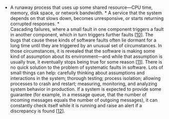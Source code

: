 *  A runaway process that uses up some shared resource—CPU time, memory, disk space, or network
bandwidth. *  A service that the system depends on that slows down, becomes unresponsive, or starts returning
corrupted responses. *  
Cascading failures, where a small fault in one component triggers a fault in another component,
which in turn triggers further faults
[[10](ch01.html#AmazonWebServices2011tj)]. The bugs that cause these kinds of software faults often lie dormant for a long time until they are
triggered by an unusual set of circumstances. In those circumstances, it is revealed that the
software is making some kind of assumption about its environment—and while that assumption is
usually true, it eventually stops being true for some reason
[[11](ch01.html#Cook2000wo)]. There is no quick solution to the problem of systematic faults in software. Lots of small things can
help: carefully thinking about assumptions and interactions in the system; thorough testing; process
isolation; allowing processes to crash and restart; measuring, monitoring, and analyzing system
behavior in production. If a system is expected to provide some guarantee (for example, in a message
queue, that the number of incoming messages equals the number of outgoing messages), it can
constantly check itself while it is running and raise an alert if a discrepancy is found
[[12](ch01.html#Kreps2012td_ch1)].